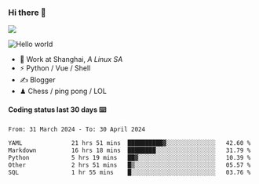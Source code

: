 ### Hi there 👋
![](https://komarev.com/ghpvc/?username=Xuhandsome)


<img src="https://github-readme-stats.vercel.app/api?username=XuHandsome&show_icons=true&theme=merko" alt="Hello world">

<br/>

- 🍻  Work at Shanghai, _A Linux SA_
- ⚡  Python / Vue / Shell
- ✍️  Blogger
- ♟  Chess / ping pong / LOL

#### Coding status last 30 days ⌨️

<!--START_SECTION:waka-->

```txt
From: 31 March 2024 - To: 30 April 2024

YAML              21 hrs 51 mins  ██████████▓░░░░░░░░░░░░░░   42.60 %
Markdown          16 hrs 18 mins  ████████░░░░░░░░░░░░░░░░░   31.79 %
Python            5 hrs 19 mins   ██▓░░░░░░░░░░░░░░░░░░░░░░   10.39 %
Other             2 hrs 51 mins   █▒░░░░░░░░░░░░░░░░░░░░░░░   05.57 %
SQL               1 hr 55 mins    █░░░░░░░░░░░░░░░░░░░░░░░░   03.76 %
```

<!--END_SECTION:waka-->
